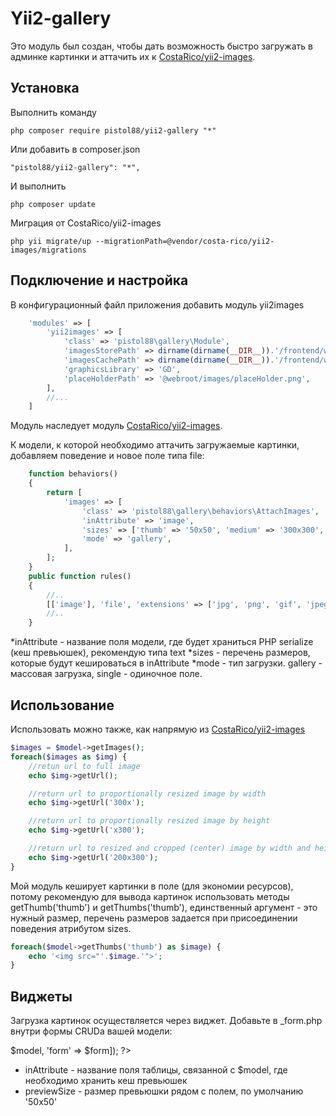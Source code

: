 Yii2-gallery
==========
Это модуль был создан, чтобы дать возможность быстро загружать в админке картинки и аттачить их к [CostaRico/yii2-images](https://github.com/CostaRico/yii2-images).

Установка
---------------------------------
Выполнить команду

```
php composer require pistol88/yii2-gallery "*"
```

Или добавить в composer.json

```
"pistol88/yii2-gallery": "*",
```

И выполнить

```
php composer update
```

Миграция от CostaRico/yii2-images

```
php yii migrate/up --migrationPath=@vendor/costa-rico/yii2-images/migrations
```

Подключение и настройка
---------------------------------
В конфигурационный файл приложения добавить модуль yii2images
```php
    'modules' => [
        'yii2images' => [
            'class' => 'pistol88\gallery\Module',
            'imagesStorePath' => dirname(dirname(__DIR__)).'/frontend/web/images/store', //path to origin images
            'imagesCachePath' => dirname(dirname(__DIR__)).'/frontend/web/images/cache', //path to resized copies
            'graphicsLibrary' => 'GD',
            'placeHolderPath' => '@webroot/images/placeHolder.png',
        ],
        //...
    ]
```

Модуль наследует модуль [CostaRico/yii2-images](https://github.com/CostaRico/yii2-images).

К модели, к которой необходимо аттачить загружаемые картинки, добавляем поведение и новое поле типа file:

```php
    function behaviors()
    {
        return [
            'images' => [
                'class' => 'pistol88\gallery\behaviors\AttachImages',
                'inAttribute' => 'image',
                'sizes' => ['thumb' => '50x50', 'medium' => '300x300', 'big' => '500x500'],
                'mode' => 'gallery',
            ],
        ];
    }
    public function rules()
    {
        //..
        [['image'], 'file', 'extensions' => ['jpg', 'png', 'gif', 'jpeg'], 'maxFiles' => 33],
        //..
    }
```

*inAttribute - название поля модели, где будет храниться PHP serialize (кеш превьюшек), рекомендую типа text
*sizes - перечень размеров, которые будут кешироваться в inAttribute
*mode - тип загрузки. gallery - массовая загрузка, single - одиночное поле.

Использование
---------------------------------
Использовать можно также, как напрямую из [CostaRico/yii2-images](https://github.com/CostaRico/yii2-images)

```php
$images = $model->getImages();
foreach($images as $img) {
    //retun url to full image
    echo $img->getUrl();

    //return url to proportionally resized image by width
    echo $img->getUrl('300x');

    //return url to proportionally resized image by height
    echo $img->getUrl('x300');

    //return url to resized and cropped (center) image by width and height
    echo $img->getUrl('200x300');
}
```

Мой модуль кеширует картинки в поле (для экономии ресурсов), потому рекомендую для вывода картинок использовать методы getThumb('thumb') и getThumbs('thumb'), единственный аргумент - это нужный размер, перечень размеров задается при присоединении поведения атрибутом sizes.

```php
foreach($model->getThumbs('thumb') as $image) {
    echo '<img src="'.$image.'">';
}
```

Виджеты
---------------------------------
Загрузка картинок осуществляется через виджет. Добавьте в _form.php внутри формы CRUDа вашей модели:

<?=\pistol88\gallery\widgets\Gallery::widget(['model' => $model, 'form' => $form]); ?>

* inAttribute - название поля таблицы, связанной с $model, где необходимо хранить кеш превьюшек
* previewSize - размер превьюшки рядом с полем, по умолчанию '50x50'